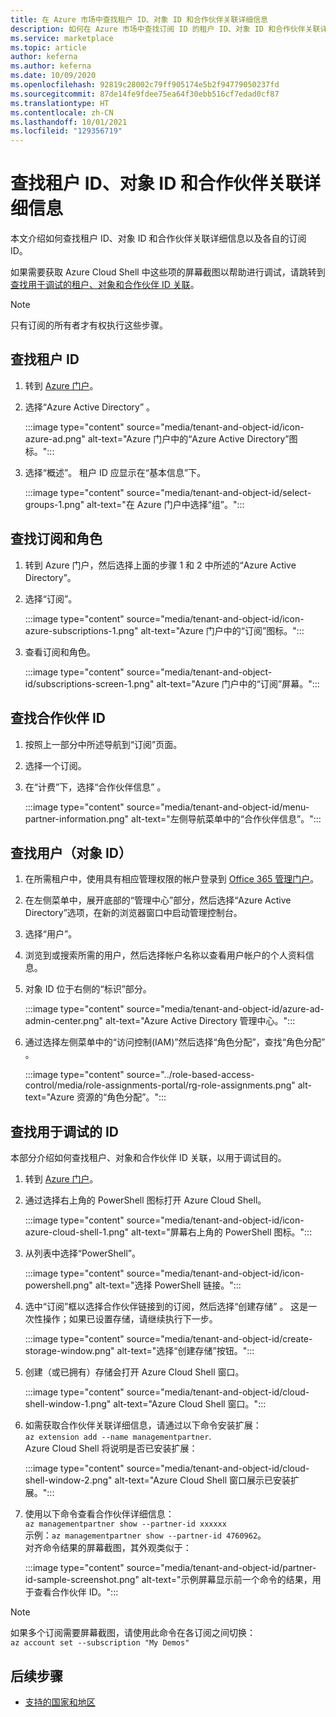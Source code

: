 ```yaml
---
title: 在 Azure 市场中查找租户 ID、对象 ID 和合作伙伴关联详细信息
description: 如何在 Azure 市场中查找订阅 ID 的租户 ID、对象 ID 和合作伙伴关联详细信息。
ms.service: marketplace
ms.topic: article
author: keferna
ms.author: keferna
ms.date: 10/09/2020
ms.openlocfilehash: 92819c28002c79ff905174e5b2f94779050237fd
ms.sourcegitcommit: 87de14fe9fdee75ea64f30ebb516cf7edad0cf87
ms.translationtype: HT
ms.contentlocale: zh-CN
ms.lasthandoff: 10/01/2021
ms.locfileid: "129356719"
---
```

# <a name="find-tenant-id-object-id-and-partner-association-details"></a>查找租户 ID、对象 ID 和合作伙伴关联详细信息

本文介绍如何查找租户 ID、对象 ID 和合作伙伴关联详细信息以及各自的订阅 ID。

如果需要获取 Azure Cloud Shell 中这些项的屏幕截图以帮助进行调试，请跳转到[查找用于调试的租户、对象和合作伙伴 ID 关联](#find-ids-for-debugging)。

>[!Note]
> 只有订阅的所有者才有权执行这些步骤。

## <a name="find-tenant-id"></a>查找租户 ID

1. 转到 [Azure 门户](https://ms.portal.azure.com/)。
2. 选择“Azure Active Directory”  。

    :::image type="content" source="media/tenant-and-object-id/icon-azure-ad.png" alt-text="Azure 门户中的“Azure Active Directory”图标。":::

3. 选择“概述”。  租户 ID 应显示在“基本信息”下。

    :::image type="content" source="media/tenant-and-object-id/select-groups-1.png" alt-text="在 Azure 门户中选择“组”。":::

## <a name="find-subscriptions-and-roles"></a>查找订阅和角色

1. 转到 Azure 门户，然后选择上面的步骤 1 和 2 中所述的“Azure Active Directory”。
2. 选择“订阅”。

    :::image type="content" source="media/tenant-and-object-id/icon-azure-subscriptions-1.png" alt-text="Azure 门户中的“订阅”图标。":::

3. 查看订阅和角色。

    :::image type="content" source="media/tenant-and-object-id/subscriptions-screen-1.png" alt-text="Azure 门户中的“订阅”屏幕。":::

## <a name="find-partner-id"></a>查找合作伙伴 ID

1. 按照上一部分中所述导航到“订阅”页面。
2. 选择一个订阅。
3. 在“计费”下，选择“合作伙伴信息” 。

    :::image type="content" source="media/tenant-and-object-id/menu-partner-information.png" alt-text="左侧导航菜单中的“合作伙伴信息”。":::

## <a name="find-user-object-id"></a>查找用户（对象 ID）

1. 在所需租户中，使用具有相应管理权限的帐户登录到 [Office 365 管理门户](https://portal.office.com/adminportal/home)。
2. 在左侧菜单中，展开底部的“管理中心”部分，然后选择“Azure Active Directory”选项，在新的浏览器窗口中启动管理控制台。
3. 选择“用户”。
4. 浏览到或搜索所需的用户，然后选择帐户名称以查看用户帐户的个人资料信息。
5. 对象 ID 位于右侧的“标识”部分。

    :::image type="content" source="media/tenant-and-object-id/azure-ad-admin-center.png" alt-text="Azure Active Directory 管理中心。":::

6. 通过选择左侧菜单中的“访问控制(IAM)”然后选择“角色分配”，查找“角色分配”  。

    :::image type="content" source="../role-based-access-control/media/role-assignments-portal/rg-role-assignments.png" alt-text="Azure 资源的“角色分配”。":::


## <a name="find-ids-for-debugging"></a>查找用于调试的 ID

本部分介绍如何查找租户、对象和合作伙伴 ID 关联，以用于调试目的。

1. 转到 [Azure 门户](https://ms.portal.azure.com/)。
2. 通过选择右上角的 PowerShell 图标打开 Azure Cloud Shell。

    :::image type="content" source="media/tenant-and-object-id/icon-azure-cloud-shell-1.png" alt-text="屏幕右上角的 PowerShell 图标。":::

3. 从列表中选择“PowerShell”。

    :::image type="content" source="media/tenant-and-object-id/icon-powershell.png" alt-text="选择 PowerShell 链接。":::

4. 选中“订阅”框以选择合作伙伴链接到的订阅，然后选择“创建存储” 。 这是一次性操作；如果已设置存储，请继续执行下一步。

    :::image type="content" source="media/tenant-and-object-id/create-storage-window.png" alt-text="选择“创建存储”按钮。":::

5. 创建（或已拥有）存储会打开 Azure Cloud Shell 窗口。

    :::image type="content" source="media/tenant-and-object-id/cloud-shell-window-1.png" alt-text="Azure Cloud Shell 窗口。":::

6. 如需获取合作伙伴关联详细信息，请通过以下命令安装扩展：<br>`az extension add --name managementpartner`.<br>Azure Cloud Shell 将说明是否已安装扩展：

    :::image type="content" source="media/tenant-and-object-id/cloud-shell-window-2.png" alt-text="Azure Cloud Shell 窗口展示已安装扩展。":::

7. 使用以下命令查看合作伙伴详细信息：<br>`az managementpartner show --partner-id xxxxxx`<br>示例：`az managementpartner show --partner-id 4760962`。<br>对齐命令结果的屏幕截图，其外观类似于：

    :::image type="content" source="media/tenant-and-object-id/partner-id-sample-screenshot.png" alt-text="示例屏幕显示前一个命令的结果，用于查看合作伙伴 ID。":::

>[!NOTE]
>如果多个订阅需要屏幕截图，请使用此命令在各订阅之间切换：<br>`az account set --subscription "My Demos"`

## <a name="next-steps"></a>后续步骤

- [支持的国家和地区](sell-from-countries.md)